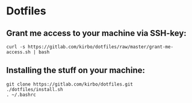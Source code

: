 # Dotfiles

## Grant me access to your machine via SSH-key:

```
curl -s https://gitlab.com/kirbo/dotfiles/raw/master/grant-me-access.sh | bash
```


## Installing the stuff on your machine:

```
git clone https://gitlab.com/kirbo/dotfiles.git
./dotfiles/install.sh
. ~/.bashrc
```
